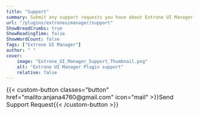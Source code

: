 ```yaml
---
title: "Support"
summary: Submit any support requests you have about Extrone UI Manager here.
url: "/plugins/extroneuimanager/support"
ShowBreadCrumbs: true
ShowReadingTime: false
ShowWordCount: false
Tags: ["Extrone UI Manager"]
author: " "
cover:
    image: "Extrone_UI_Manager_Support_Thumbnail.png"
    alt: "Extrone UI Manager Plugin support"
    relative: false
---
```


<div class="buttons" style="display:flex; justify-content:left; font-size:medium; max-width:none; gap:var(--gap); margin-top:var(--gap);">
{{< custom-button classes="button" href="mailto:anjana4760@gmail.com" icon="mail" >}}Send Support Request{{< /custom-button >}}
</div>